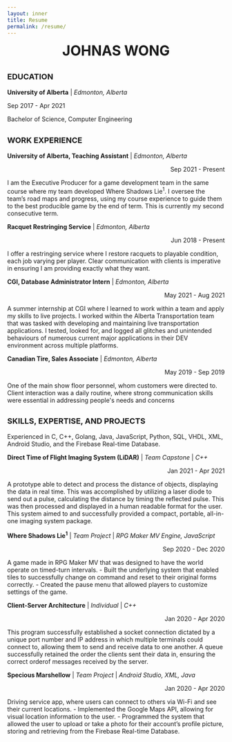```yaml
---
layout: inner
title: Resume
permalink: /resume/
---
```

<!-- <embed src="/img/Johnas-Wong-Resume.pdf" type="application/pdf" width="900" height="1050">  -->
<div style="margin: 0 auto; text-align: center"><font size="6"><strong>JOHNAS WONG</strong></font></div>


<font size="4"> <b> EDUCATION </b> </font>
---
<!-- **University of Alberta** | _Edmonton, Alberta_ <p align="right"> Sep 2017 - Apr 2021 </p> -->
<div id="textbox">
  <p class="alignleft"><b>University of Alberta</b> | <i>Edmonton, Alberta</i></p>
  <p class="alignright">Sep 2017 - Apr 2021</p>
</div>

<p class="alignleft"> Bachelor of Science, Computer Engineering </p>

<div style="clear: both;"></div>

<font size="4"><b> WORK EXPERIENCE </b></font>
---
**University of Alberta, Teaching Assistant** | _Edmonton, Alberta_ <p align="right"> Sep 2021 - Present </p>
    I am the Executive Producer for a game development team in the same course where my team developed Where Shadows Lie<sup>1</sup>. I oversee the team’s road maps and progress, using my course experience to guide them to the best producible game by the end of term. This is currently my second consecutive term.

**Racquet Restringing Service** | _Edmonton, Alberta_ <p align="right"> Jun 2018 - Present </p>
    I offer a restringing service where I restore racquets to playable condition, each job varying per player. Clear communication with clients is imperative in ensuring I am providing exactly what they want.

**CGI, Database Administrator Intern** | _Edmonton, Alberta_ <p align="right"> May 2021 - Aug 2021 </p>
    A summer internship at CGI where I learned to work within a team and apply my skills to live projects. I worked within the Alberta Transportation team that was tasked with developing and maintaining live transportation applications. I tested, looked for, and logged all glitches and unintended behaviours of numerous current major applications in their DEV environment across multiple platforms.

**Canadian Tire, Sales Associate** | _Edmonton, Alberta_ <p align="right"> May 2019 - Sep 2019 </p>
    One of the main show floor personnel, whom customers were directed to. Client interaction was a daily routine, where strong communication skills were essential in addressing people's needs and concerns

<font size="4"> <b> SKILLS, EXPERTISE, AND PROJECTS</b></font>
---
Experienced in C, C++, Golang, Java, JavaScript, Python, SQL, VHDL, XML, Android Studio, and the Firebase Real-time Database.

**Direct Time of Flight Imaging System (LiDAR)** | _Team Capstone_ | _C++_ <p align="right"> Jan 2021 - Apr 2021 </p>
    A prototype able to detect and process the distance of objects, displaying the data in real time. This was accomplished by utilizing a laser diode to send out a pulse, calculating the distance by timing the reflected pulse. This was then processed and displayed in a human readable format for the user. This system aimed to and successfully provided a compact, portable, all-in-one imaging system package.

**Where Shadows Lie<sup>1</sup>** | _Team Project_ | _RPG Maker MV Engine, JavaScript_ <p align="right"> Sep 2020 - Dec 2020 </p>
    A game made in RPG Maker MV that was designed to have the world operate on timed-turn intervals.
    -  Built the underlying system that enabled tiles to successfully change on command and reset to their original forms correctly.
    -  Created the pause menu that allowed players to customize settings of the game.

**Client-Server Architecture** | _Individual_ | _C++_ <p align="right"> Jan 2020 - Apr 2020 </p>
    This program successfully established a socket connection dictated by a unique port number and IP address in which multiple terminals could connect to, allowing them to send and receive data to one another. A queue successfully retained the order the clients sent their data in, ensuring the correct orderof messages received by the server.

**Specious Marshellow** | _Team Project_ | _Android Studio, XML, Java_ <p align="right"> Jan 2020 - Apr 2020 </p>
    Driving service app, where users can connect to others via Wi-Fi and see their current locations.
    - Implemented the Google Maps API, allowing for visual location information to the user.
    - Programmed the system that allowed the user to upload or take a photo for their account’s profile picture, storing and retrieving from the Firebase Real-time Database.